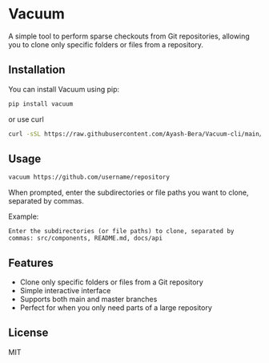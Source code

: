 # Vacuum

A simple tool to perform sparse checkouts from Git repositories, allowing you to clone only specific folders or files from a repository.

## Installation

You can install Vacuum using pip:

```bash
pip install vacuum
```

or use curl
```bash
curl -sSL https://raw.githubusercontent.com/Ayash-Bera/Vacuum-cli/main/install.sh | bash
```


## Usage

```bash
vacuum https://github.com/username/repository
```

When prompted, enter the subdirectories or file paths you want to clone, separated by commas.

Example:

```
Enter the subdirectories (or file paths) to clone, separated by commas: src/components, README.md, docs/api
```

## Features

- Clone only specific folders or files from a Git repository
- Simple interactive interface
- Supports both main and master branches
- Perfect for when you only need parts of a large repository

## License

MIT
